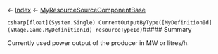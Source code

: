 ← [Index](Api-Index) ← [MyResourceSourceComponentBase](VRage.Game.Components.MyResourceSourceComponentBase)

```csharp[float](System.Single) CurrentOutputByType([MyDefinitionId](VRage.Game.MyDefinitionId) resourceTypeId)```##### Summary

Currently used power output of the producer in MW or litres/h.

